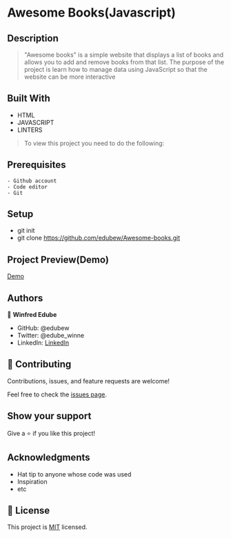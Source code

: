 # Awesome Books(Javascript)


## Description
> "Awesome books" is a simple website that displays a list of books and allows you to add and remove books from that list. The purpose of the project is learn how to manage data using JavaScript so that the website can be more interactive



## Built With

- HTML
- JAVASCRIPT
- LINTERS




> To view this project you need to do the following:

  ## Prerequisites
    - Github account
    - Code editor
    - Git


  ## Setup
   - git init
   - git clone https://github.com/edubew/Awesome-books.git



## Project Preview(Demo)
[Demo](https://www.loom.com/share/09c69dd6d669410cb29613ff5a4b346e)



## Authors

👤 **Winfred Edube**

- GitHub: @edubew
- Twitter: @edube_winne
- LinkedIn: [LinkedIn](https://linkedin.com/in/winfred-edube-9820a422a/)



## 🤝 Contributing

Contributions, issues, and feature requests are welcome!

Feel free to check the [issues page](https://github.com/edubew/Awesome-books/issues).

## Show your support

Give a ⭐️ if you like this project!

## Acknowledgments

- Hat tip to anyone whose code was used
- Inspiration
- etc

## 📝 License

This project is [MIT](./MIT.md) licensed.
